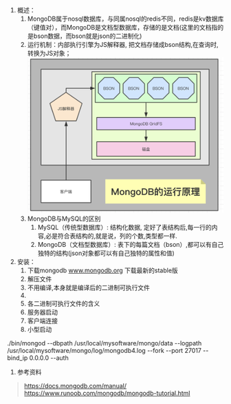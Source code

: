 1. 概述：
    1. MongoDB属于nosql数据库，与同属nosql的redis不同，redis是kv数据库（键值对），而MongoDB是文档型数据库，存储的是文档(这里的文档指的是bson数据，而bson就是json的二进制化)
    1. 运行机制：内部执行引擎为JS解释器, 把文档存储成bson结构,在查询时,转换为JS对象；  
        ![](images/0106.png)
    1. MongoDB与MySQL的区别
        1. MySQL（传统型数据库）: 结构化数据, 定好了表结构后,每一行的内容,必是符合表结构的,就是说，列的个数,类型都一样.
        1. MongoDB（文档型数据库）: 表下的每篇文档（bson）,都可以有自己独特的结构(json对象都可以有自己独特的属性和值)
1. 安装：
    1. 下载mongodb www.mongodb.org  下载最新的stable版
    1. 解压文件
    1. 不用编译,本身就是编译后的二进制可执行文件
    1.
    1. 各二进制可执行文件的含义
    1. 服务器启动
    1. 客户端连接
    1. 小型启动

./bin/mongod --dbpath /usr/local/mysoftware/mongo/data --logpath /usr/local/mysoftware/mongo/log/mongodb4.log --fork  --port 27017 --bind_ip 0.0.0.0 --auth
1. 参考资料
> https://docs.mongodb.com/manual/
> https://www.runoob.com/mongodb/mongodb-tutorial.html